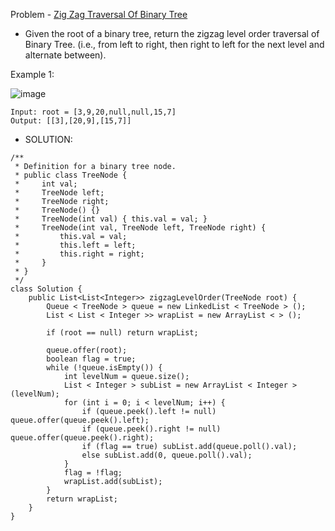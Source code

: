 Problem - [Zig Zag Traversal Of Binary Tree](https://leetcode.com/problems/binary-tree-zigzag-level-order-traversal/)

- Given the root of a binary tree, return the zigzag level order traversal of Binary Tree. (i.e., from left to right, then right to left for the next level and alternate between).

Example 1:

![image](https://user-images.githubusercontent.com/101946115/213905192-4caf95f6-2188-4fe7-8562-ebb6855cc357.png)

    Input: root = [3,9,20,null,null,15,7]
    Output: [[3],[20,9],[15,7]]
    
- SOLUTION:

```
/**
 * Definition for a binary tree node.
 * public class TreeNode {
 *     int val;
 *     TreeNode left;
 *     TreeNode right;
 *     TreeNode() {}
 *     TreeNode(int val) { this.val = val; }
 *     TreeNode(int val, TreeNode left, TreeNode right) {
 *         this.val = val;
 *         this.left = left;
 *         this.right = right;
 *     }
 * }
 */
class Solution {
    public List<List<Integer>> zigzagLevelOrder(TreeNode root) {
        Queue < TreeNode > queue = new LinkedList < TreeNode > ();
        List < List < Integer >> wrapList = new ArrayList < > ();

        if (root == null) return wrapList;

        queue.offer(root);
        boolean flag = true;
        while (!queue.isEmpty()) {
            int levelNum = queue.size();
            List < Integer > subList = new ArrayList < Integer > (levelNum);
            for (int i = 0; i < levelNum; i++) {
                if (queue.peek().left != null) queue.offer(queue.peek().left);
                if (queue.peek().right != null) queue.offer(queue.peek().right);
                if (flag == true) subList.add(queue.poll().val);
                else subList.add(0, queue.poll().val);
            }
            flag = !flag;
            wrapList.add(subList);
        }
        return wrapList;
    }
}
```
